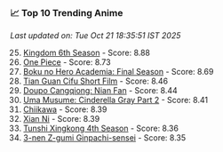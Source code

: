 ### 📈 Top 10 Trending Anime

*Last updated on: Tue Oct 21 18:35:51 IST 2025*

25. [Kingdom 6th Season](https://myanimelist.net/anime/61517) - Score: 8.88
54. [One Piece](https://myanimelist.net/anime/21) - Score: 8.73
70. [Boku no Hero Academia: Final Season](https://myanimelist.net/anime/60098) - Score: 8.69
174. [Tian Guan Cifu Short Film](https://myanimelist.net/anime/60988) - Score: 8.46
187. [Doupo Cangqiong: Nian Fan](https://myanimelist.net/anime/51039) - Score: 8.44
207. [Uma Musume: Cinderella Gray Part 2](https://myanimelist.net/anime/61930) - Score: 8.41
218. [Chiikawa](https://myanimelist.net/anime/50250) - Score: 8.39
221. [Xian Ni](https://myanimelist.net/anime/55809) - Score: 8.39
248. [Tunshi Xingkong 4th Season](https://myanimelist.net/anime/56524) - Score: 8.36
261. [3-nen Z-gumi Ginpachi-sensei](https://myanimelist.net/anime/54757) - Score: 8.35
